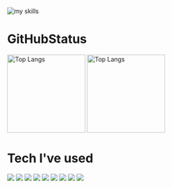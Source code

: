 <h1></h1>
<img alt="my skills" src="https://skillicons.dev/icons?theme=dark&perline=8&i=swift,apple,figma,firebase,ai,pr,ae,html,css,github,vscode,javascript,react,p5js,unity" />

<h1>GitHubStatus</h1>
<p align="left">
<img alt="Top Langs" height="180px" src="https://github-readme-stats.vercel.app/api/top-langs/?username=kiyonoOsawa&layout=donut&theme=radical&bg_color=0D1117&hide_border=true" />
<img alt="Top Langs" height="180px" src="https://github-readme-stats.vercel.app/api?username=kiyonoOsawa&theme=radical&bg_color=0D1117&hide_border=true" />
</p>

<h1>Tech I've used</h1>
  <a href="#"><img src="https://img.shields.io/badge/Swift-F05138?style=flat&logo=swift&logoColor=white"/></a>
  <a href="#"><img src="https://img.shields.io/badge/Apple-000000?style=flat&logo=apple&logoColor=white"/></a>  
  <a href="#"><img src="https://img.shields.io/badge/Firebase-FFCA28?style=flat&logo=firebase&logoColor=white"/></a>
  <a href="#"><img src="https://img.shields.io/badge/Figma-F24E1E?style=flat&logo=figma&logoColor=white"/></a>
  <a href="#"><img src="https://img.shields.io/badge/Illustrator-FF9A00?style=flat&logo=adobeillustrator&logoColor=white"/></a>
  <a href="#"><img src="https://img.shields.io/badge/XD-FF61F6?style=flat&logo=adobexd&logoColor=white"/></a>
  <a href="#"><img src="https://img.shields.io/badge/Photoshop-31A8FF?style=flat&logo=adobephotoshop&logoColor=white"/></a>
  <a href="#"><img src="https://img.shields.io/badge/HTML-E34F26?style=flat&logo=html5&logoColor=white"/></a>
  <a href="#"><img src="https://img.shields.io/badge/CSS-1572B6 ?style=flat&logo=css3&logoColor=white"/></a>
